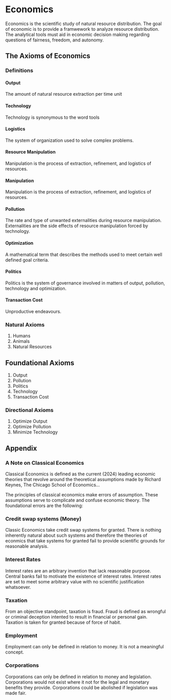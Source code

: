 # Economics
Economics is the scientific study of natural resource distribution. The goal of economic is to provide a framwework to analyze resource distribution. The analytical tools must aid in economic decision making regarding questions of fairness, freedom, and autonomy. 

## The Axioms of Economics

### Definitions

#### Output
The amount of natural resource extraction per time unit

#### Technology
Technology is synonymous to the word tools

#### Logistics
The system of organization used to solve complex problems.

#### Resource Manipulation
Manipulation is the process of extraction, refinement, and logistics of resources. 

#### Manipulation 
Manipulation is the process of extraction, refinement, and logistics of resources. 

#### Pollution
The rate and type of unwanted externalities during resource manipulation. Externalities are the side effects of resource manipulation forced by technology. 

#### Optimization
A mathematical term that describes the methods used to meet certain well defined goal criteria.

#### Politics
Politics is the system of governance involved in matters of output, pollution, technology and optimization.

#### Transaction Cost
Unproductive endeavours.

### Natural Axioms
1. Humans
2. Animals
3. Natural Resources

## Foundational Axioms
1. Output
2. Pollution
3. Politics
4. Technology
5. Transaction Cost

### Directional Axioms
1. Optimize Output
2. Optimize Pollution
3. Minimize Technology

## Appendix
### A Note on Classical Economics
Classical Economics is defined as the current (2024) leading economic theories that revolve around the theoretical assumptions made by Richard Keynes, The Chicago School of Economics...

The principles of classical economics make errors of assumption. These assumptions serve to complicate and confuse economic theory. The foundational errors are the following:

### Credit swap systems (Money) 
Classic Economics take credit swap systems for granted. There is nothing inherently natural about such systems and therefore the theories of econmics that take systems for granted fail to provide scientific grounds for reasonable analysis. 

### Interest Rates
Interest rates are an arbitrary invention that lack reasonable purpose. Central banks fail to motivate the existence of interest rates. Interest rates are set to meet some arbitrary value with no scientific justification whatsoever.

### Taxation
From an objective standpoint, taxation is fraud. Fraud is defined as wrongful or criminal deception intented to result in financial or personal gain. Taxation is taken for granted because of force of habit.

### Employment
Employment can only be defined in relation to money. It is not a meaningful concept. 

### Corporations
Corporations can only be defined in relation to money and legislation. Corporations would not exist where it not for the legal and monetary benefits they provide. Corporations could be abolished if legislation was made fair. 


